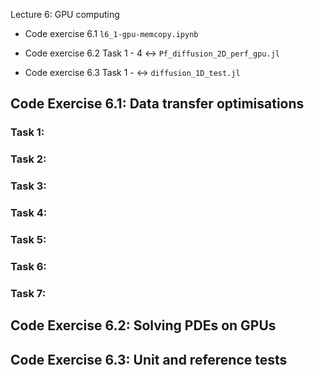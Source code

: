 Lecture 6: GPU computing

- Code exercise 6.1
                    `l6_1-gpu-memcopy.ipynb`


- Code exercise 6.2
                    Task 1 - 4 ↔ `Pf_diffusion_2D_perf_gpu.jl`


- Code exercise 6.3
                    Task 1 -  ↔ `diffusion_1D_test.jl`


## Code Exercise 6.1: Data transfer optimisations

### Task 1: 

### Task 2: 

### Task 3: 

### Task 4: 

### Task 5: 

### Task 6: 

### Task 7: 



## Code Exercise 6.2: Solving PDEs on GPUs 




## Code Exercise 6.3: Unit and reference tests 